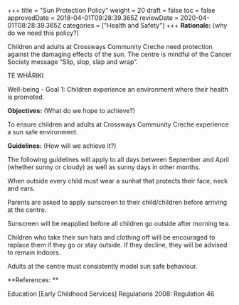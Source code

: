 +++
title = "Sun Protection Policy"
weight = 20
draft = false
toc = false
approvedDate = 2018-04-01T09:28:39.365Z
reviewDate = 2020-04-01T08:28:39.365Z
categories = ["Health and Safety"]
+++
**Rationale:** (why do we need this policy?)

Children and adults at Crossways Community Creche need protection against the damaging effects of the sun. The centre is mindful of the Cancer Society message “Slip, slop, slap and wrap”.



TE WHĀRIKI

Well-being - Goal 1: Children experience an environment where their health is promoted.



**Objectives:** (What do we hope to achieve?)

To ensure children and adults at Crossways Community Creche experience a sun safe environment.



**Guidelines:** (How will we achieve it?)

The following guidelines will apply to all days between September and April (whether sunny or cloudy) as well as sunny days in other months.



When outside every child must wear a sunhat that protects their face, neck and ears. 

Parents are asked to apply sunscreen to their child/children before arriving at the centre.

Sunscreen will be reapplied before all children go outside after morning tea.

Children who take their sun hats and clothing off will be encouraged to replace them if they go or stay outside. If they decline, they will be advised to remain indoors.

Adults at the centre must consistently model sun safe behaviour.





**References: **

Education \[Early Childhood Services] Regulations 2008: Regulation 46
